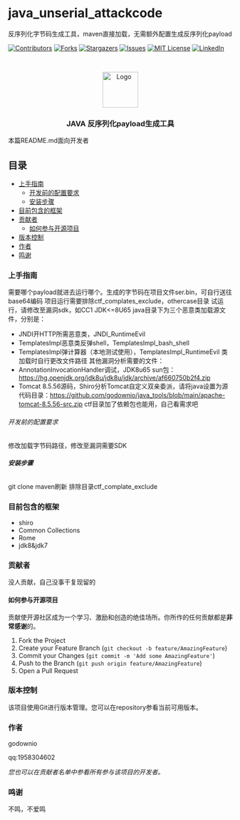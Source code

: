 # java_unserial_attackcode

反序列化字节码生成工具，maven直接加载，无需额外配置生成反序列化payload

<!-- PROJECT SHIELDS -->

[![Contributors][contributors-shield]][contributors-url]
[![Forks][forks-shield]][forks-url]
[![Stargazers][stars-shield]][stars-url]
[![Issues][issues-shield]][issues-url]
[![MIT License][license-shield]][license-url]
[![LinkedIn][linkedin-shield]][linkedin-url]

<!-- PROJECT LOGO -->
<br />

<p align="center">
  <a href="https://github.com/godownio/java_unserial_attackcode/">
    <img src="images/图片.png" alt="Logo" width="80" height="80">
  </a>

  <h3 align="center">JAVA 反序列化payload生成工具</h3>
</p>


 本篇README.md面向开发者
 
## 目录

- [上手指南](#上手指南)
  - [开发前的配置要求](#开发前的配置要求)
  - [安装步骤](#安装步骤)
- [目前包含的框架](#使用到的框架)
- [贡献者](#贡献者)
  - [如何参与开源项目](#如何参与开源项目)
- [版本控制](#版本控制)
- [作者](#作者)
- [鸣谢](#鸣谢)

### 上手指南

需要哪个payload就进去运行哪个。生成的字节码在项目文件ser.bin，可自行送往base64编码
项目运行需要排除ctf_complates_exclude，othercase目录
试运行，请修改至漏洞sdk，如CC1 JDK<=8U65
java目录下为三个恶意类加载源文件，分别是：
* JNDI开HTTP所需恶意类，JNDI_RuntimeEvil
* TemplatesImpl恶意类反弹shell，TemplatesImpl_bash_shell
* TemplatesImpl弹计算器（本地测试使用），TemplatesImpl_RuntimeEvil
类加载时自行更改文件路径
其他漏洞分析需要的文件：
* AnnotationInvocationHandler调试，JDK8u65 sun包：https://hg.openjdk.org/jdk8u/jdk8u/jdk/archive/af660750b2f4.zip
* Tomcat 8.5.56源码，Shiro分析Tomcat自定义双亲委派，请将java设置为源代码目录：https://github.com/godownio/java_tools/blob/main/apache-tomcat-8.5.56-src.zip
ctf目录加了依赖包也能用，自己看需求吧

###### 开发前的配置要求

修改加载字节码路径，修改至漏洞需要SDK


###### **安装步骤**

git clone 
maven刷新
排除目录ctf_complate_exclude

### 目前包含的框架

- shiro
- Common Collections
- Rome
- jdk8&jdk7

### 贡献者

没人贡献，自己没事干复现留的

#### 如何参与开源项目

贡献使开源社区成为一个学习、激励和创造的绝佳场所。你所作的任何贡献都是**非常感谢**的。


1. Fork the Project
2. Create your Feature Branch (`git checkout -b feature/AmazingFeature`)
3. Commit your Changes (`git commit -m 'Add some AmazingFeature'`)
4. Push to the Branch (`git push origin feature/AmazingFeature`)
5. Open a Pull Request



### 版本控制

该项目使用Git进行版本管理。您可以在repository参看当前可用版本。

### 作者

godownio

qq:1958304602

 *您也可以在贡献者名单中参看所有参与该项目的开发者。*


### 鸣谢

不鸣，不爱鸣


<!-- links -->
[your-project-path]:godownio/java_unserial_attackcode
[contributors-shield]: https://img.shields.io/github/contributors/godownio/java_unserial_attackcode.svg?style=flat-square
[contributors-url]: https://github.com/godownio/java_unserial_attackcode/graphs/contributors
[forks-shield]: https://img.shields.io/github/forks/godownio/java_unserial_attackcode.svg?style=flat-square
[forks-url]: https://github.com/godownio/java_unserial_attackcode/network/members
[stars-shield]: https://img.shields.io/github/stars/godownio/java_unserial_attackcode.svg?style=flat-square
[stars-url]: https://github.com/godownio/java_unserial_attackcode/stargazers
[issues-shield]: https://img.shields.io/github/issues/godownio/java_unserial_attackcode.svg?style=flat-square
[issues-url]: https://img.shields.io/github/issues/godownio/java_unserial_attackcode.svg
[license-shield]: https://img.shields.io/github/license/godownio/java_unserial_attackcode.svg?style=flat-square
[license-url]: https://github.com/godownio/java_unserial_attackcode/blob/master/LICENSE.txt
[linkedin-shield]: https://img.shields.io/badge/-LinkedIn-black.svg?style=flat-square&logo=linkedin&colorB=555
[linkedin-url]: https://linkedin.com/in/godownio

